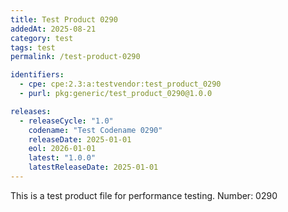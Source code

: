 ```yaml
---
title: Test Product 0290
addedAt: 2025-08-21
category: test
tags: test
permalink: /test-product-0290

identifiers:
  - cpe: cpe:2.3:a:testvendor:test_product_0290
  - purl: pkg:generic/test_product_0290@1.0.0

releases:
  - releaseCycle: "1.0"
    codename: "Test Codename 0290"
    releaseDate: 2025-01-01
    eol: 2026-01-01
    latest: "1.0.0"
    latestReleaseDate: 2025-01-01
---
```


This is a test product file for performance testing. Number: 0290
